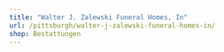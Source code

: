```yaml
---
title: "Walter J. Zalewski Funeral Homes, In"
url: /pittsburgh/walter-j-zalewski-funeral-homes-in/
shop: Bestattungen
---
```

